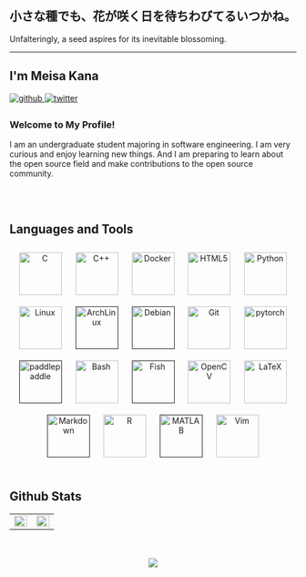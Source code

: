  ## 小さな種でも、花が咲く日を待ちわびてるいつかね。
Unfalteringly, a seed aspires for its inevitable blossoming.
<!-- 
⠀⠀⠀⠀⠀⠀⠀⠀⠀⠀⠀⠀⠀⠀⠀⠀⠀⠀⠀⠀⠀⠀⠀⠀⠀⠀⠀⠀⠀⠀⠀⠀⠀⠀⠀⠀⠀⠀⠀⠀⠀⠀⠀⠀⠀⠀⠀⠀⠀⠀⠀⢀⡠⠖⠙⡀⠀⠀⠀⠀⠀⠀⠀⠀⠀⠀
⠀⠀⠀⠀⠀⠀⠀⠀⠀⠀⠀⠀⠀⠀⠀⠀⠀⠀⠀⠀⠀⠀⠀⠀⠀⣀⣠⠤⠔⠒⠀⠀⠀⠀⠀⠀⠀⠀⢀⠠⢍⣙⠒⠦⢤⣀⠀⠀⣀⠴⠞⠉⠀⠀⠀⡇⠀⠀⠀⠀⠀⠀⠀⠀⠀⠀
⠀⠀⠀⠀⠀⠀⠀⠀⠀⠀⠀⠲⠤⣤⣤⣤⣀⣀⣀⣀⣀⣀⣠⠖⠋⠁⠀⠀⠀⠀⠀⠀⠀⠀⠀⠀⠀⠀⠤⠤⠄⡀⠉⠂⠀⠈⠛⢧⡀⠀⠀⠀⠀⠀⠀⡟⠀⠀⠀⠀⠀⠀⠀⠀⠀⠀
⠀⠀⠀⠀⠀⠀⠀⠀⠀⠀⠸⡀⠀⠀⠀⠀⠀⠀⠀⠀⠀⠀⠀⠀⢀⡤⠒⠉⠀⠀⠀⠀⠀⠀⠀⠀⠀⠀⠀⠀⠀⠀⠀⠀⠀⠀⠀⢀⠉⠀⠀⠀⠀⠀⢀⡇⠀⠀⠀⠀⠀⠀⠀⠀⠀⠀
⠀⠀⠀⠀⠀⠀⠀⠀⠀⠀⠀⣧⠀⠀⠀⠀⠀⠀⠀⠀⠀⠀⢀⡴⠁⠀⠀⠀⠀⠀⠀⠀⠀⠀⠀⠀⠀⠀⠀⠀⠀⠀⠀⠀⠀⠀⠀⠀⠑⣄⠀⠀⠀⠀⣸⠇⠀⠀⠀⠀⠀⠀⠀⠀⠀⠀
⠀⠀⠀⠀⠀⠀⠀⠀⠀⠀⠀⠘⣆⠀⠀⠀⠀⠀⠀⠀⠀⢀⠯⠤⣄⠀⠀⠀⠀⠀⠀⠀⠀⠀⠀⠀⠀⠀⠀⡆⠀⠀⠀⠀⠀⠀⠀⠀⠀⠈⢢⡀⠀⢠⡟⠀⠀⠀⠀⠀⠀⠀⠀⠀⠀⠀
⠀⠀⠀⠀⠀⠀⠀⠀⠀⠀⠀⠀⠘⢆⠀⠀⠀⠀⠀⠀⠀⢦⣀⠀⢀⡉⡇⠀⠀⠀⠀⠀⠀⠀⠀⠀⠀⠀⠀⢸⠀⠀⠇⠀⠀⠀⠀⠀⠀⠀⣄⠱⣤⠏⠀⠀⠀⠀⠀⠀⠀⠀⠀⠀⠀⠀
⠀⠀⠀⠀⠀⠀⠀⠀⠀⠀⢀⡠⠤⠈⠣⠀⠀⠀⠀⠀⡌⠀⠈⠉⠁⠙⠁⠀⡀⠀⠀⠀⠀⢀⠀⠀⠀⠀⠀⢸⡄⠀⢰⠀⠀⠀⡄⠀⠀⠀⢨⠢⡘⣆⠀⠀⠀⠀⠀⠀⠀⠀⠀⠀⠀⠀
⠀⠀⠀⠀⠀⠀⠀⠀⠀⢀⡎⠀⠀⠀⠀⠀⠀⠀⠀⢰⠁⠀⠀⠀⠀⠀⠀⢠⠡⠄⠀⠀⠀⣼⡄⠀⠀⠀⠀⣿⢣⠀⢸⡀⠀⠀⠃⠀⠀⠀⠘⡄⠘⢜⣆⠀⠀⠀⠀⠀⠀⠀⠀⠀⠀⠀
⠀⠀⠀⠀⠀⠀⠀⠀⠀⢸⠇⠀⠀⠀⠀⢡⠀⠀⠀⡎⠀⠀⠀⠀⠀⠀⠈⡜⠀⠀⢀⠆⢠⠇⡇⠀⠀⠀⠀⡟⢸⡆⢸⡎⠆⠀⡀⠀⠀⠀⠀⡇⠈⣎⢻⡄⠀⠀⠀⠀⠀⠀⠀⠀⠀⠀
⠀⠀⠀⠀⠀⠀⠀⠀⠀⣼⠀⠀⠀⠀⠀⢸⡀⠀⢰⠃⠀⠀⠀⠀⡀⢀⣴⠇⠀⣠⢺⢀⡞⠀⢱⠀⠀⠀⢸⠃⠀⡇⢸⢹⠀⠀⡇⠀⠀⠀⠀⣿⠀⢸⠀⢳⠀⠀⠀⠀⠀⠀⠀⠀⠀⠀
⠀⠀⠀⠀⠀⠀⠀⠀⠀⣿⠀⠀⠀⠀⠀⢸⣇⠀⣼⠀⠀⠀⠀⠀⡧⠎⡸⢀⡜⠁⢸⠞⠀⠀⢸⠀⣰⣧⠏⠀⠀⠱⡏⠸⡄⠀⣿⠀⠀⠀⠀⢽⠀⢸⠀⢸⠀⠀⠀⠀⠀⠀⠀⠀⠀⠀
⠀⠀⠀⠀⠀⠀⠀⠀⠀⣿⠀⠀⠀⠀⠀⢸⠻⡄⣿⠀⠀⠀⠀⢰⠁⠀⣣⣭⣶⣶⡄⠀⠀⠀⣌⡴⠁⠉⠀⠀⣀⠀⠁⠀⠁⢸⢹⠀⠀⠀⠀⣿⠀⢸⠀⠘⠀⠀⠀⠀⠀⠀⠀⠀⠀⠀
⠀⠀⠀⠀⠀⠀⠀⠀⠀⡟⠀⠀⠀⠀⠀⣾⠀⠹⡇⠀⠀⠀⠀⢸⠀⠀⠋⠉⠉⠀⠀⠀⠀⠀⠀⠀⠀⠀⠀⠐⠛⠿⢷⡦⠀⠊⣼⠀⠀⠀⠀⣿⠀⠸⡄⠀⠀⠀⠀⠀⠀⠀⠀⠀⠀⠀
⠀⠀⠀⠀⠀⠀⠀⠀⢠⡇⠀⠀⠀⠀⢀⡟⠀⠀⡇⠀⠀⠀⠀⢸⠀⠀⠀⠀⠀⠀⠀⠀⠀⠀⠀⠀⠀⠀⠀⠀⠀⠀⠀⠀⠀⢠⡿⠀⠀⠀⠀⡿⠀⠀⡇⠀⠀⠀⠀⠀⠀⠀⠀⠀⠀⠀
⠀⠀⠀⠀⠀⠀⠀⠀⢸⡇⠀⠀⠀⠀⢸⠇⠀⠀⢷⡾⡄⠀⠀⢸⣄⡀⠀⠀⠀⠀⠀⣀⣀⣀⣄⣀⣀⣀⠀⠀⠀⠀⠀⠀⣰⠏⡇⠀⠀⠀⢰⡇⠀⠀⢻⠀⠀⠀⠀⠀⠀⠀⠀⠀⠀⠀
⠀⠀⠀⠀⠀⠀⠀⠀⢸⠃⠀⠀⠀⢀⡿⠀⠀⠀⠈⠁⠙⣄⠀⠸⣼⡙⠦⣀⡤⣚⠉⠠⠀⠀⡀⠀⠙⢳⣵⡀⠀⠀⢀⣰⠏⣸⠃⠀⢠⠃⣼⠀⠀⠀⢸⡄⠀⠀⠀⠀⠀⠀⠀⠀⠀⠀
⠀⠀⠀⠀⠀⠀⠀⠀⣼⠀⠀⠀⠀⣸⠇⠀⠀⠀⠀⠀⠀⠈⠳⣤⡟⡇⠀⣾⡇⠐⠀⠀⠀⢰⠁⠀⠇⡠⠙⣧⡤⠶⠛⡇⠀⡟⠀⣠⣿⢰⢣⠀⠀⠀⠀⣇⠀⠀⠀⠀⠀⠀⠀⠀⠀⠀
⠀⠀⠀⠀⠀⠀⠀⠀⡏⠀⠀⠀⠀⡟⠀⠀⠀⠀⠀⠀⠀⠀⠀⢸⢰⡇⠀⢿⣷⣄⠀⠐⢹⠥⡴⢂⡼⢁⡄⢹⢀⣀⠀⡇⣼⡡⠞⠁⠃⠁⢸⠀⠀⠀⠀⢸⡀⠀⠀⠀⠀⠀⠀⠀⠀⠀
⠀⠀⠀⠀⠀⠀⠀⠀⢀⠀⠀⠀⠀⡇⠀⠀⠀⠀⠀⠀⠀⠀⠀⠰⣾⠇⢠⠋⠻⣿⣷⣦⣤⣀⢈⣁⡖⠋⢀⠀⠃⢈⡇⣿⡼⠀⣀⠤⠄⠀⣸⠀⠀⠀⠀⠎⣇⠀⠀⠀⠀⠀⠀⠀⠀⠀
⠀⠀⠀⠀⠀⠀⠀⢀⠃⠀⠀⢀⠀⡇⠀⠀⠀⠀⠀⠀⠀⠀⣠⠃⡸⠀⣼⠀⠀⠈⣹⠃⠀⠈⣿⠉⠉⢿⠿⣷⣤⡾⠀⢿⣧⡌⢀⠔⠂⠀⣿⠀⠀⠀⠀⠘⡼⡀⠀⠀⠀⠀⠀⠀⠀⠀
⠀⠀⠀⠀⠀⠀⠀⡎⠀⠀⠀⢸⡀⢱⡀⠀⠀⠀⠀⠀⠐⢎⣁⣠⠇⠀⡏⠀⡰⡏⠁⠀⠀⣰⢻⠀⠀⠈⡆⠈⡏⠁⠀⠘⣿⣷⡘⡄⠈⠂⣿⠀⢰⠀⠀⠀⠘⢧⠀⠀⠀⠀⠀⠀⠀⠀
⠀⠀⠀⠀⠀⠀⣸⠃⠀⠀⠀⢸⡷⣄⡹⢤⣀⠀⠀⠀⠀⠀⠉⠀⠀⠀⠕⠾⠄⠹⣄⣀⣴⠋⠘⣇⠀⢠⣧⡴⢣⠀⠀⠀⢱⢻⡇⢸⠀⠀⣿⠀⣾⠀⠀⠀⠀⠈⢣⡀⠀⠀⠀⠀⠀⠀
⠀⠀⠀⠀⠀⠀⡿⠀⠀⠀⠀⠸⡇⠈⠙⠓⠛⠉⠉⠀⠀⠀⠀⠀⠀⡼⠀⠀⠀⠀⠈⠉⠀⠀⠀⠈⠙⠁⠀⠀⢸⡄⠀⠠⡛⠊⢀⠎⠀⠀⣿⠀⡇⣇⠀⠀⠀⠀⠀⠹⣄⠀⠀⠀⠀⠀
⡀⠀⠀⠀⠀⢰⡇⠀⠀⠀⠀⠀⣿⠀⠀⠀⠀⠀⣠⠴⠶⠶⣤⣀⢰⠇⠀⠀⠀ ⠀⠀⠀⠀⠀⠀⠀⠀⠀⠀⠀⣇⠴⠊⢀⠴⠋⢀⣀⣀⢻⠀⣇⣼⣦⠀⠀⠀⠀⠀⠘⢧⡀⠀⠀⠀
⣷⡀⠀⠀⠀⢸⡇⠀⠀⠀⠀⠀⠸⣇⠀⠀⠀⢰⡇⠀⠀⠀⠀⢈⡿⠀⠀⠀⠀ ⠀⠀⠀⠀⠀⠀⠀⠀⠀⠀⠀⢿⢄⠔⢁⡴⠛⠉⠀⠀⠹⡇⢇⣿⡞⢧⡀⠀⠀⠀⢀⣠⡿
⢸⣧⢀⣤⣴⠜⣧⠀⠀⠀⠀⠀⠀⢻⣶⠿⠷⢾⣷⣄⠀⠀⠀⣸⠇⠀⠀⠀⠀ ⠀⠀⠀⠀⠀⠀⠀⠀⠀⠀⠀⢸⡅⠀⣿⣤⣀⠀⠀⢀⣠⣿⡈⠿⠧⠬⢿⣄⠀⣠⡿⠃⠀⠀⠀⠀
⠀⣿⣿⣿⠁⠀⢻⡆⠀⠀⠀⠀⠀⠈⢻⣄⠀⠀⣸⠹⣿⡗⢲⣿⠀⠀⠀⠀⠀⠀⠀⠀⠀⠀⠀⠀⠀⠀⠀⠀⠀⠘⡇⠀⠈⠛⠿⠿⠿⣿⡟⠁⠱⣄⠀⠀⢀⣿⣷⡿⠁⠀⠀⠀⠀⠀⠀⠀
 -->
 
 ---
 
## I'm Meisa Kana  
  

<a href="https://github.com/KanaMeisa" target="_blank">
<img src=https://img.shields.io/badge/github-%2324292e.svg?&style=for-the-badge&logo=github&logoColor=white alt=github style="margin-bottom: 5px;" />
</a>
<a href="https://twitter.com/Kana_Meisa" target="_blank">
<img src=https://img.shields.io/badge/twitter-%2300acee.svg?&style=for-the-badge&logo=twitter&logoColor=white alt=twitter style="margin-bottom: 5px;" />
</a>  
  



### Welcome to My Profile!  
I am an undergraduate student majoring in software engineering. I am very curious and enjoy learning new things. And I am preparing to learn about the open source field and make contributions to the open source community.  


<br/>  
<br/>  


## Languages and Tools  
<div align="center">  
<a href="https://www.cprogramming.com/" target="_blank"><img style="margin: 10px" src="https://profilinator.rishav.dev/skills-assets/c-original.svg" alt="C" height="75" /></a>  
<a href="https://www.cplusplus.com/" target="_blank"><img style="margin: 10px" src="https://profilinator.rishav.dev/skills-assets/cplusplus-original.svg" alt="C++" height="75" /></a>  
<a href="https://www.docker.com/" target="_blank"><img style="margin: 10px" src="https://profilinator.rishav.dev/skills-assets/docker-original-wordmark.svg" alt="Docker" height="75" /></a>  
<a href="https://en.wikipedia.org/wiki/HTML5" target="_blank"><img style="margin: 10px" src="https://profilinator.rishav.dev/skills-assets/html5-original-wordmark.svg" alt="HTML5" height="75" /></a>  
<a href="https://www.python.org/" target="_blank"><img style="margin: 10px" src="https://profilinator.rishav.dev/skills-assets/python-original.svg" alt="Python" height="75" /></a>  
<a href="https://www.linux.org/" target="_blank"><img style="margin: 10px" src="https://profilinator.rishav.dev/skills-assets/linux-original.svg" alt="Linux" height="75" /></a>
<a href="" target="_blank"><img style="margin: 10px" src="https://cdn.iconscout.com/icon/free/png-256/free-archlinux-3521282-2944701.png" alt="ArchLinux" height="75" /></a>
<a href="" target="_blank"><img style="margin: 10px" src="https://upload.wikimedia.org/wikipedia/commons/thumb/6/66/Openlogo-debianV2.svg/1200px-Openlogo-debianV2.svg.png" alt="Debian" height="75" /></a>  
<a href="https://github.com/" target="_blank"><img style="margin: 10px" src="https://profilinator.rishav.dev/skills-assets/git-scm-icon.svg" alt="Git" height="75" /></a>  
<a href="https://pytorch.org/" target="_blank"><img style="margin: 10px" src="https://profilinator.rishav.dev/skills-assets/pytorch-icon.svg" alt="pytorch" height="75" /></a> 
<a href="" target="_blank"><img style="margin: 10px" src="https://paddlepaddle-org-cn.cdn.bcebos.com/paddle-international-site-web/static/media/paddlelogo.0b483fa7.png" alt="paddlepaddle" height="75" /></a>  
<a href="https://www.gnu.org/software/bash/" target="_blank"><img style="margin: 10px" src="https://upload.wikimedia.org/wikipedia/commons/thumb/4/4b/Bash_Logo_Colored.svg/2048px-Bash_Logo_Colored.svg.png" alt="Bash" height="75" /></a>  <a href="" target="_blank"><img style="margin: 10px" src="https://user-images.githubusercontent.com/920838/47693595-844df600-dbb7-11e8-9cfd-bdb8dbcfa233.gif" alt="Fish" height="75" /></a>
<a href="https://opencv.org/" target="_blank"><img style="margin: 10px" src="https://profilinator.rishav.dev/skills-assets/opencv-icon.svg" alt="OpenCV" height="75" /></a>  
<a href="https://www.latex-project.org/" target="_blank"><img style="margin: 10px" src="https://profilinator.rishav.dev/skills-assets/latex.png" alt="LaTeX" height="75" /></a>
<a href="" target="_blank"><img style="margin: 10px" src="https://upload.wikimedia.org/wikipedia/commons/thumb/4/48/Markdown-mark.svg/1920px-Markdown-mark.svg.png" alt="Markdown" height="75" /></a>
<a href="https://www.r-project.org/" target="_blank"><img style="margin: 10px" src="https://profilinator.rishav.dev/skills-assets/r.svg" alt="R" height="75" /></a>  
<a href="" target="_blank"><img style="margin: 10px" src="https://upload.wikimedia.org/wikipedia/commons/2/21/Matlab_Logo.png" alt="MATLAB" height="75" /></a>  
<a href="https://www.vim.org/" target="_blank"><img style="margin: 10px" src="https://upload.wikimedia.org/wikipedia/commons/9/9f/Vimlogo.svg" alt="Vim" height="75" /></a>  


</div>  

<br/>  


## Github Stats  
<table><tr><td valign="top" width="50%">

<img src="https://github-readme-stats.vercel.app/api?username=KanaMeisa&show_icons=true&count_private=true&hide_border=true" align="left" style="width: 100%" />

</td><td valign="top" width="50%">

<img src="https://github-readme-stats.vercel.app/api/top-langs/?username=KanaMeisa&hide_border=true&layout=compact" align="left" style="width: 100%" />

</td></tr></table>  

<br/>  

  

<br/>  

<div align="center">
<img src="https://komarev.com/ghpvc/?username=KanaMeisa&&style=flat-square" align="center" />
</div>  
  

<br/>  
